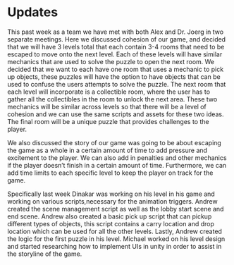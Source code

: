 # Updates

This past week as a team we have met with both Alex and Dr. Joerg in two separate meetings. Here we discussed cohesion of our game, and decided that we will have 3 levels total that each contain 3-4 rooms that need to be escaped to move onto the next level. Each of these levels will have similar mechanics that are used to solve the puzzle to open the next room. We decided that we want to each have one room that uses a mechanic to pick up objects, these puzzles will have the option to have objects that can be used to confuse the users attempts to solve the puzzle. The next room that each level will incorporate is a collectible room, where the user has to gather all the collectibles in the room to unlock the next area. These two mechanics will be similar across levels so that there will be a level of cohesion and we can use the same scripts and assets for these two ideas. The final room will be a unique puzzle that provides challenges to the player.

We also discussed the story of our game was going to be about escaping the game as a whole in a certain amount of time to add pressure and excitement to the player. We can also add in penalties and other mechanics if the player doesn’t finish in a certain amount of time. Furthermore, we can add time limits to each specific level to keep the player on track for the game.

Specifically last week Dinakar was working on his level in his game and working on various scripts,necessary for the animation triggers. Andrew created the scene management script as well as the lobby start scene and end scene. Andrew also created a basic pick up script that can pickup different types of objects, this script contains a carry location and drop location which can be used for all the other levels. Lastly, Andrew created the logic for the first puzzle in his level. Michael worked on his level design and started researching how to implement UIs in unity in order to assist in the storyline of the game. 
